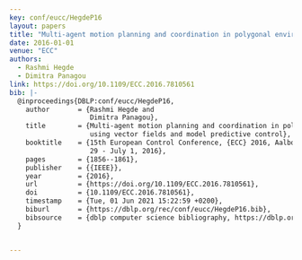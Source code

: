 ```yaml
---
key: conf/eucc/HegdeP16
layout: papers
title: "Multi-agent motion planning and coordination in polygonal environments using vector fields and model predictive control."
date: 2016-01-01
venue: "ECC"
authors:
  - Rashmi Hegde
  - Dimitra Panagou
link: https://doi.org/10.1109/ECC.2016.7810561
bib: |-
  @inproceedings{DBLP:conf/eucc/HegdeP16,
    author       = {Rashmi Hegde and
                    Dimitra Panagou},
    title        = {Multi-agent motion planning and coordination in polygonal environments
                    using vector fields and model predictive control},
    booktitle    = {15th European Control Conference, {ECC} 2016, Aalborg, Denmark, June
                    29 - July 1, 2016},
    pages        = {1856--1861},
    publisher    = {{IEEE}},
    year         = {2016},
    url          = {https://doi.org/10.1109/ECC.2016.7810561},
    doi          = {10.1109/ECC.2016.7810561},
    timestamp    = {Tue, 01 Jun 2021 15:22:59 +0200},
    biburl       = {https://dblp.org/rec/conf/eucc/HegdeP16.bib},
    bibsource    = {dblp computer science bibliography, https://dblp.org}
  }


---
```

